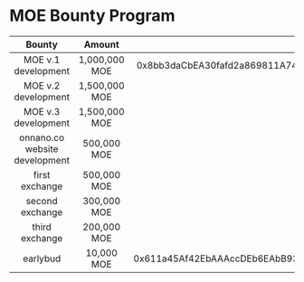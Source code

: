 # MOE Bounty Program

|Bounty|Amount|Address|
|:---:|:---:|---:|
|MOE v.1 development|1,000,000 MOE|0x8bb3daCbEA30fafd2a869811A744459dDA5a4084|
|MOE v.2 development|1,500,000 MOE| |
|MOE v.3 development|1,500,000 MOE| |
|onnano.co website development|500,000 MOE| |
|first exchange|500,000 MOE| |
|second exchange|300,000 MOE| |
|third exchange|200,000 MOE| |
|earlybud|10,000 MOE|0x611a45Af42EbAAAccDEb6EAbB93e1F0590d6C19e|